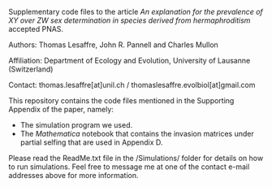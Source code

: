Supplementary code files to the article _An explanation for the prevalence of XY over ZW sex determination in species derived from hermaphroditism_ accepted PNAS.

Authors: Thomas Lesaffre, John R. Pannell and Charles Mullon

Affiliation: Department of Ecology and Evolution, University of Lausanne (Switzerland)

Contact: thomas.lesaffre[at]unil.ch / thomaslesaffre.evolbiol[at]gmail.com

This repository contains the code files mentioned in the Supporting Appendix of the paper, namely:
  - The simulation program we used.
  - The _Mathematica_ notebook that contains the invasion matrices under partial selfing that are used in Appendix D.

Please read the ReadMe.txt file in the /Simulations/ folder for details on how to run simulations. Feel free to message me at one of the contact e-mail addresses above for more information.
